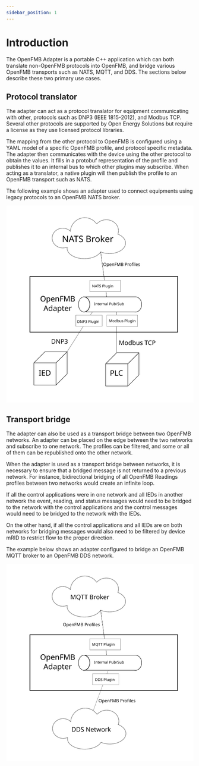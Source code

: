 ```yaml
---
sidebar_position: 1
---
```



# Introduction

The OpenFMB Adapter is a portable C++ application which can both translate
non-OpenFMB protocols into OpenFMB, and bridge various OpenFMB transports such
as NATS, MQTT, and DDS. The sections below describe these two primary use cases.

## Protocol translator

The adapter can act as a protocol translator for equipment communicating with
other, protocols such as DNP3 (IEEE 1815-2012), and Modbus TCP. Several
other protocols are supported by Open Energy Solutions but require a license as
they use licensed protocol libraries.

The mapping from the other protocol to OpenFMB is configured using a YAML model
of a specific OpenFMB profile, and protocol specific metadata. The adapter then
communicates with the device using the other protocol to obtain the values. It
fills in a protobuf representation of the profile and publishes it to an
internal bus to which other plugins may subscribe. When acting as a translator,
a native plugin will then publish the profile to an OpenFMB transport such as
NATS.

The following example shows an adapter used to connect equipments using legacy
protocols to an OpenFMB NATS broker.

![Adapter acting as a protocol translator](./img/protocol-translator.svg)

## Transport bridge

The adapter can also be used as a transport bridge between two OpenFMB networks.
An adapter can be placed on the edge between the two networks and subscribe to
one network. The profiles can be filtered, and some or all of them can be
republished onto the other network.

When the adapter is used as a transport bridge between networks, it is necessary
to ensure that a bridged message is not returned to a previous network. For
instance, bidirectional bridging of all OpenFMB Readings profiles between two
networks would create an infinite loop.

If all the control applications were in one network and all IEDs in another
network the event, reading, and status messages would need to be bridged to the
network with the control applications and the control messages would need to be
bridged to the network with the IEDs.

On the other hand, if all the control applications and all IEDs are on both
networks for bridging messages would also need to be filtered by device mRID to
restrict flow to the proper direction.

The example below shows an adapter configured to bridge an OpenFMB MQTT broker to
an OpenFMB DDS network.

![Adapter acting as a communication bridge](./img/comm-bridge.svg)
